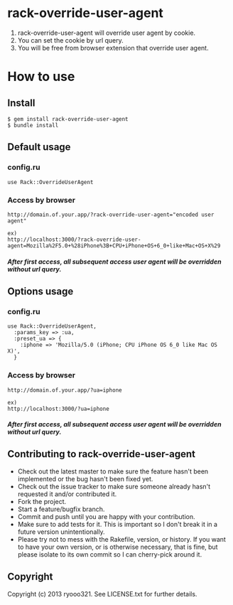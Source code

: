 # rack-override-user-agent

1. rack-override-user-agent will override user agent by cookie.
2. You can set the cookie by url query.
3. You will be free from browser extension that override user agent.

# How to use

## Install

    $ gem install rack-override-user-agent
    $ bundle install

## Default usage

### config.ru
    use Rack::OverrideUserAgent

### Access by browser
    http://domain.of.your.app/?rack-override-user-agent="encoded user agent"
    
    ex)
    http://localhost:3000/?rack-override-user-agent=Mozilla%2F5.0+%28iPhone%3B+CPU+iPhone+OS+6_0+like+Mac+OS+X%29

##### After first access, all subsequent access user agent will be overridden without url query.

## Options usage

### config.ru
    use Rack::OverrideUserAgent,
      :params_key => :ua,
      :preset_ua => {
        :iphone => 'Mozilla/5.0 (iPhone; CPU iPhone OS 6_0 like Mac OS X)',
      }

### Access by browser
    http://domain.of.your.app/?ua=iphone
    
    ex)
    http://localhost:3000/?ua=iphone

##### After first access, all subsequent access user agent will be overridden without url query.


## Contributing to rack-override-user-agent
 
* Check out the latest master to make sure the feature hasn't been implemented or the bug hasn't been fixed yet.
* Check out the issue tracker to make sure someone already hasn't requested it and/or contributed it.
* Fork the project.
* Start a feature/bugfix branch.
* Commit and push until you are happy with your contribution.
* Make sure to add tests for it. This is important so I don't break it in a future version unintentionally.
* Please try not to mess with the Rakefile, version, or history. If you want to have your own version, or is otherwise necessary, that is fine, but please isolate to its own commit so I can cherry-pick around it.

## Copyright

Copyright (c) 2013 ryooo321. See LICENSE.txt for further details.
